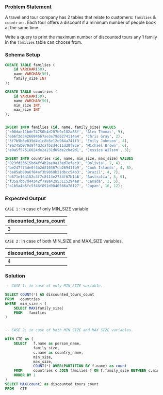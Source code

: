 ### Problem Statement

A travel and tour company has 2 tables that relate to customers: `families` & `countries`. Each tour offers a discount if a minimum number of people book at the same time.

Write a query to print the maximum number of discounted tours any 1 family in the `families` table can choose from.


### Schema Setup

```sql
CREATE TABLE families (
    id VARCHAR(50),
    name VARCHAR(50),
    family_size INT
);

CREATE TABLE countries (
    id VARCHAR(50),
    name VARCHAR(50),
    min_size INT,
    max_size INT
);


INSERT INTO families (id, name, family_size) VALUES 
('c00dac11bde74750b4d207b9c182a85f', 'Alex Thomas', 9),
('eb6f2d3426694667ae3e79d6274114a4', 'Chris Gray', 2),
('3f7b5b8e835d4e1c8b3e12e964a741f3', 'Emily Johnson', 4),
('9a345b079d9f4d3cafb2d4c11d20f8ce', 'Michael Brown', 6),
('e0a5f57516024de2a231d09de2cbe9d1', 'Jessica Wilson', 3);

INSERT INTO countries (id, name, min_size, max_size) VALUES 
('023fd23615bd4ff4b2ae0a13ed7efec9', 'Bolivia', 2, 4),
('be247f73de0f4b2d810367cb26941fb9', 'Cook Islands', 4, 8),
('3e85ab80a6f84ef3b9068b21dbcc54b3', 'Brazil', 4, 7),
('e571e164152c4f7c8413e2734f67b146', 'Australia', 5, 9),
('f35a7bb7d44342f7a8a42a53115294a8', 'Canada', 3, 5),
('a1b5a4b5fc5f46f891d9040566a78f27', 'Japan', 10, 12);
```


### Expected Output

`CASE 1:` in case of only MIN_SIZE variable

discounted_tours_count |
--|
3 |

`CASE 2:` in case of both MIN_SIZE and MAX_SIZE variables.

discounted_tours_count |
--|
4 |


### Solution

```sql
-- CASE 1: in case of only MIN_SIZE variable.

SELECT COUNT(*) AS discounted_tours_count
FROM   countries
WHERE  min_size < (
	SELECT MAX(family_size) 
	FROM   families
)


-- CASE 2: in case of both MIN_SIZE and MAX_SIZE variables.

WITH CTE as (
	SELECT   f.name as person_name, 
             family_size, 
             c.name as country_name, 
             min_size, 
             max_size, 
             COUNT(*) OVER(PARTITION BY f.name) as count
	FROM     countries c JOIN families f ON f.family_size BETWEEN c.min_size and c.max_size
	ORDER BY 1
)
SELECT MAX(count) as discounted_tours_count
FROM   CTE
```